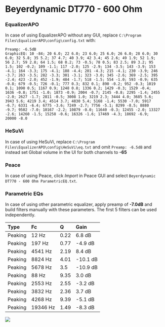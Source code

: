 # Beyerdynamic DT770 - 600 Ohm

### EqualizerAPO
In case of using EqualizerAPO without any GUI, replace `C:\Program Files\EqualizerAPO\config\config.txt`
with:
```
Preamp: -6.5dB
GraphicEQ: 10 -84; 20 6.0; 22 6.0; 23 6.0; 25 6.0; 26 6.0; 28 6.0; 30 6.0; 32 5.8; 35 5.2; 37 4.7; 40 3.9; 42 3.4; 45 2.6; 49 1.9; 52 1.9; 56 2.7; 59 2.8; 64 1.5; 68 0.2; 73 -0.5; 78 0.5; 83 2.5; 89 3.2; 95 1.5; 102 -0.2; 109 -1.1; 117 -2.0; 125 -2.9; 134 -3.5; 143 -3.9; 153 -4.1; 164 -3.3; 175 -4.1; 188 -4.4; 201 -4.3; 215 -4.1; 230 -3.9; 246 -3.7; 263 -3.5; 282 -3.3; 301 -3.1; 323 -3.0; 345 -2.6; 369 -2.5; 395 -2.4; 423 -2.0; 452 -1.9; 484 -1.7; 518 -1.5; 554 -1.0; 593 -0.9; 635 -0.8; 679 -0.5; 726 -0.1; 777 0.3; 832 0.1; 890 -0.2; 952 -0.3; 1019 0.1; 1090 0.5; 1167 0.9; 1248 0.8; 1336 0.2; 1429 -0.3; 1529 -0.4; 1636 -0.8; 1751 -1.0; 1873 -0.9; 2004 -0.7; 2145 -0.8; 2295 -1.4; 2455 -2.0; 2627 -1.7; 2811 -0.5; 3008 1.0; 3219 2.3; 3444 4.0; 3685 5.6; 3943 5.6; 4219 3.4; 4514 3.7; 4830 5.4; 5168 -1.4; 5530 -7.0; 5917 -6.7; 6331 -6.4; 6775 -3.6; 7249 -2.7; 7756 -5.1; 8299 -8.5; 8880 -9.7; 9502 -7.0; 10167 -2.2; 10879 -0.0; 11640 -0.3; 12455 -2.0; 13327 -2.6; 14260 -1.5; 15258 -0.6; 16326 -1.6; 17469 -4.3; 18692 -6.9; 20000 -8.0
```

### HeSuVi
In case of using HeSuVi, replace `C:\Program Files\EqualizerAPO\config\HeSuVi\eq.txt` and omit `Preamp:
-6.5dB` and instead set Global volume in the UI for both channels to **-65**

### Peace
In case of using Peace, click *Import* in Peace GUI and select `Beyerdynamic DT770 - 600 Ohm ParametricEQ.txt`.

### Parametric EQs
In case of using other parametric equalizer, apply preamp of **-7.0dB** and build filters manually with
these parameters. The first 5 filters can be used independently.

| Type    | Fc       |    Q | Gain     |
|:--------|:---------|:-----|:---------|
| Peaking | 12 Hz    | 0.22 | 6.8 dB   |
| Peaking | 197 Hz   | 0.77 | -4.9 dB  |
| Peaking | 4541 Hz  | 2.19 | 8.4 dB   |
| Peaking | 8824 Hz  | 4.01 | -10.1 dB |
| Peaking | 5678 Hz  | 3.5  | -10.9 dB |
| Peaking | 88 Hz    | 9.35 | 3.0 dB   |
| Peaking | 2553 Hz  | 2.55 | -3.2 dB  |
| Peaking | 3832 Hz  | 2.36 | 3.7 dB   |
| Peaking | 4268 Hz  | 9.39 | -5.1 dB  |
| Peaking | 19346 Hz | 1.49 | -8.3 dB  |

![](https://raw.githubusercontent.com/jaakkopasanen/AutoEq/master/results/headphonecom/sbaf-serious/Beyerdynamic%20DT770%20-%20600%20Ohm/Beyerdynamic%20DT770%20-%20600%20Ohm.png)